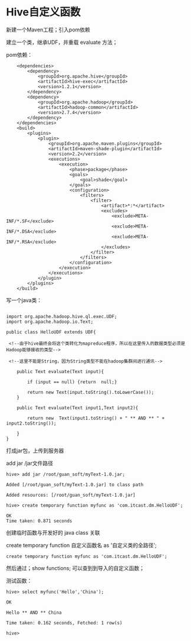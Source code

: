 # Hive自定义函数

新建一个Maven工程；引入pom依赖

建立一个类，继承UDF，并重载 evaluate 方法；



pom依赖：

```
    <dependencies>
        <dependency>
            <groupId>org.apache.hive</groupId>
            <artifactId>hive-exec</artifactId>
            <version>1.2.1</version>
        </dependency>
        <dependency>
            <groupId>org.apache.hadoop</groupId>
            <artifactId>hadoop-common</artifactId>
            <version>2.7.4</version>
        </dependency>
    </dependencies>
    <build>
        <plugins>
            <plugin>
                <groupId>org.apache.maven.plugins</groupId>
                <artifactId>maven-shade-plugin</artifactId>
                <version>2.2</version>
                <executions>
                    <execution>
                        <phase>package</phase>
                        <goals>
                            <goal>shade</goal>
                        </goals>
                        <configuration>
                            <filters>
                                <filter>
                                    <artifact>*:*</artifact>
                                    <excludes>
                                        <exclude>META-INF/*.SF</exclude>
                                        <exclude>META-INF/*.DSA</exclude>
                                        <exclude>META-INF/*.RSA</exclude>
                                    </excludes>
                                </filter>
                            </filters>
                        </configuration>
                    </execution>
                </executions>
            </plugin>
        </plugins>
    </build>

```

写一个java类：

```

import org.apache.hadoop.hive.ql.exec.UDF;
import org.apache.hadoop.io.Text;

public class HelloUDF extends UDF{

 <!--由于hive最终会将这个类转化为mapreduce程序，所以在这里传入的数据类型必须是Hadoop能够接收的类型-->
 
 <!--这里不能是String，因为String类型不能在hadoop集群间进行通讯-->

    public Text evaluate(Text input){

        if (input == null) {return  null;}

        return new Text(input.toString().toLowerCase());
    }
    
    public Text evaluate(Text input1,Text input2){

        return new  Text(input1.toString() + " ** AND ** " + input2.toString());

    }
}

```

打成jar包，上传到服务器

add jar /jar文件路径

```
hive> add jar /root/guan_soft/myText-1.0.jar;

Added [/root/guan_soft/myText-1.0.jar] to class path

Added resources: [/root/guan_soft/myText-1.0.jar]

hive> create temporary function myfunc as 'com.itcast.dm.HelloUDF';

OK
Time taken: 0.871 seconds

```

创建临时函数与开发好的 java class 关联

create temporary function 自定义函数名 as '自定义类的全路径';

```
create temporary function myfunc as 'com.itcast.dm.HelloUDF';

```
然后通过；show functions; 可以查到到导入的自定义函数；

测试函数：

```
hive> select myfunc('Hello','China');

OK

Hello ** AND ** China

Time taken: 0.162 seconds, Fetched: 1 row(s)

hive> 

```



<!--
create time: 2018-03-06 19:50:46
Author: Alfred

This file is created by Marboo<http://marboo.io> template file $MARBOO_HOME/.media/starts/default.md
本文件由 Marboo<http://marboo.io> 模板文件 $MARBOO_HOME/.media/starts/default.md 创建
-->

